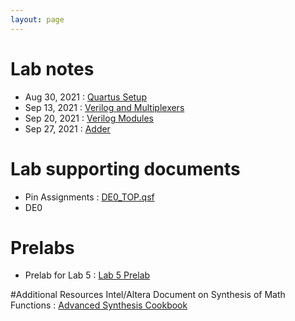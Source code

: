 ```yaml
---
layout: page
---
```

# Lab notes

- Aug 30, 2021 : [Quartus Setup](/lab_pdfs/ECE275_Lab1_Quartus_Setup.pdf)
- Sep 13, 2021 : [Verilog and Multiplexers](/lab_pdfs/ECE275_Lab2_Multiplexers_Verilog_and_Schematics.pdf)
- Sep 20, 2021 : [Verilog Modules](/lab_pdfs/ECE275_Lab3_Verilog_Modules.pdf)
- Sep 27, 2021 : [Adder](/lab_pdfs/ECE275_Lab4.pdf)

# Lab supporting documents

- Pin Assignments : [DE0_TOP.qsf](/lab_pdfs/DE0_TOP.qsf)
- DE0

# Prelabs

- Prelab for Lab 5 : [Lab 5 Prelab](/lab_pdfs/ECE275_Lab5_Prelab.pdf)

#Additional Resources
Intel/Altera Document on Synthesis of Math Functions : [Advanced Synthesis Cookbook](https://intel.com/content/dam/www/programmable/us/en/pdfs/literature/manual/stx_cookbook.pdf)
